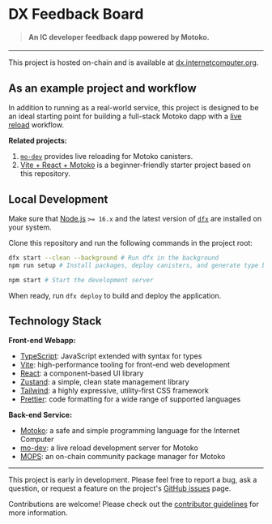 # DX Feedback Board

> #### An IC developer feedback dapp powered by Motoko.

---

This project is hosted on-chain and is available at [dx.internetcomputer.org](https://dx.internetcomputer.org).

## As an example project and workflow

In addition to running as a real-world service, this project is designed to be an ideal starting point for building a full-stack Motoko dapp with a [live reload](https://blog.logrocket.com/complete-guide-full-stack-live-reload/) workflow.

**Related projects:**

1. [`mo-dev`](https://github.com/dfinity/motoko-dev-server) provides live reloading for Motoko canisters.
2. [Vite + React + Motoko](https://github.com/rvanasa/vite-react-motoko) is a beginner-friendly starter project based on this repository.


## Local Development

Make sure that [Node.js](https://nodejs.org/en/) `>= 16.x` and the latest version of [`dfx`](https://internetcomputer.org/docs/current/developer-docs/build/install-upgrade-remove) are installed on your system.

Clone this repository and run the following commands in the project root:

```sh
dfx start --clean --background # Run dfx in the background
npm run setup # Install packages, deploy canisters, and generate type bindings

npm start # Start the development server
```

When ready, run `dfx deploy` to build and deploy the application.

## Technology Stack

**Front-end Webapp:**
- [TypeScript](https://www.typescriptlang.org/): JavaScript extended with syntax for types
- [Vite](https://vitejs.dev/): high-performance tooling for front-end web development
- [React](https://reactjs.org/): a component-based UI library
- [Zustand](https://www.npmjs.com/package/zustand): a simple, clean state management library
- [Tailwind](https://tailwindcss.com/): a highly expressive, utility-first CSS framework
- [Prettier](https://prettier.io/): code formatting for a wide range of supported languages

**Back-end Service:**
- [Motoko](https://github.com/dfinity/motoko#readme): a safe and simple programming language for the Internet Computer
- [mo-dev](https://github.com/dfinity/motoko-dev-server#readme): a live reload development server for Motoko
- [MOPS](https://j4mwm-bqaaa-aaaam-qajbq-cai.ic0.app/): an on-chain community package manager for Motoko

---

This project is early in development. Please feel free to report a bug, ask a question, or request a feature on the project's [GitHub issues](https://github.com/dfinity/feedback/issues) page.

Contributions are welcome! Please check out the [contributor guidelines](https://github.com/dfinity/feedback/blob/main/.github/CONTRIBUTING.md) for more information.
